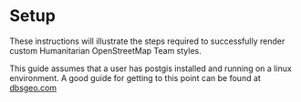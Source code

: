 # Setup

These instructions will illustrate the steps required to
successfully render custom Humanitarian OpenStreetMap Team styles.

This guide assumes that a user has postgis installed and running on
a linux environment. A good guide for getting to this point can
be found at [dbsgeo.com](http://dbsgeo.com/foss4g2010/html/)
